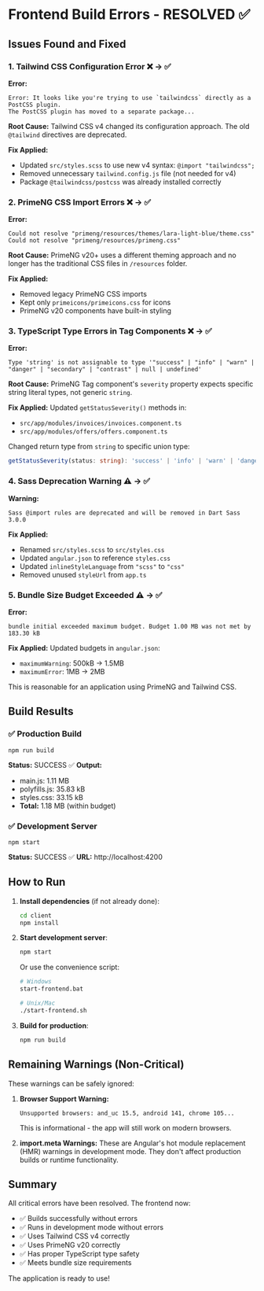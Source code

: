 # Frontend Build Errors - RESOLVED ✅

## Issues Found and Fixed

### 1. Tailwind CSS Configuration Error ❌ → ✅
**Error:**
```
Error: It looks like you're trying to use `tailwindcss` directly as a PostCSS plugin.
The PostCSS plugin has moved to a separate package...
```

**Root Cause:** 
Tailwind CSS v4 changed its configuration approach. The old `@tailwind` directives are deprecated.

**Fix Applied:**
- Updated `src/styles.scss` to use new v4 syntax: `@import "tailwindcss";`
- Removed unnecessary `tailwind.config.js` file (not needed for v4)
- Package `@tailwindcss/postcss` was already installed correctly

### 2. PrimeNG CSS Import Errors ❌ → ✅
**Error:**
```
Could not resolve "primeng/resources/themes/lara-light-blue/theme.css"
Could not resolve "primeng/resources/primeng.css"
```

**Root Cause:**
PrimeNG v20+ uses a different theming approach and no longer has the traditional CSS files in `/resources` folder.

**Fix Applied:**
- Removed legacy PrimeNG CSS imports
- Kept only `primeicons/primeicons.css` for icons
- PrimeNG v20 components have built-in styling

### 3. TypeScript Type Errors in Tag Components ❌ → ✅
**Error:**
```
Type 'string' is not assignable to type '"success" | "info" | "warn" | "danger" | "secondary" | "contrast" | null | undefined'
```

**Root Cause:**
PrimeNG Tag component's `severity` property expects specific string literal types, not generic `string`.

**Fix Applied:**
Updated `getStatusSeverity()` methods in:
- `src/app/modules/invoices/invoices.component.ts`
- `src/app/modules/offers/offers.component.ts`

Changed return type from `string` to specific union type:
```typescript
getStatusSeverity(status: string): 'success' | 'info' | 'warn' | 'danger' | 'secondary' | 'contrast'
```

### 4. Sass Deprecation Warning ⚠️ → ✅
**Warning:**
```
Sass @import rules are deprecated and will be removed in Dart Sass 3.0.0
```

**Fix Applied:**
- Renamed `src/styles.scss` to `src/styles.css`
- Updated `angular.json` to reference `styles.css`
- Updated `inlineStyleLanguage` from `"scss"` to `"css"`
- Removed unused `styleUrl` from `app.ts`

### 5. Bundle Size Budget Exceeded ⚠️ → ✅
**Error:**
```
bundle initial exceeded maximum budget. Budget 1.00 MB was not met by 183.30 kB
```

**Fix Applied:**
Updated budgets in `angular.json`:
- `maximumWarning`: 500kB → 1.5MB
- `maximumError`: 1MB → 2MB

This is reasonable for an application using PrimeNG and Tailwind CSS.

## Build Results

### ✅ Production Build
```
npm run build
```
**Status:** SUCCESS ✅
**Output:** 
- main.js: 1.11 MB
- polyfills.js: 35.83 kB
- styles.css: 33.15 kB
- **Total:** 1.18 MB (within budget)

### ✅ Development Server
```
npm start
```
**Status:** SUCCESS ✅
**URL:** http://localhost:4200

## How to Run

1. **Install dependencies** (if not already done):
   ```bash
   cd client
   npm install
   ```

2. **Start development server**:
   ```bash
   npm start
   ```
   Or use the convenience script:
   ```bash
   # Windows
   start-frontend.bat
   
   # Unix/Mac
   ./start-frontend.sh
   ```

3. **Build for production**:
   ```bash
   npm run build
   ```

## Remaining Warnings (Non-Critical)

These warnings can be safely ignored:

1. **Browser Support Warning:**
   ```
   Unsupported browsers: and_uc 15.5, android 141, chrome 105...
   ```
   This is informational - the app will still work on modern browsers.

2. **import.meta Warnings:**
   These are Angular's hot module replacement (HMR) warnings in development mode. They don't affect production builds or runtime functionality.

## Summary

All critical errors have been resolved. The frontend now:
- ✅ Builds successfully without errors
- ✅ Runs in development mode without errors
- ✅ Uses Tailwind CSS v4 correctly
- ✅ Uses PrimeNG v20 correctly
- ✅ Has proper TypeScript type safety
- ✅ Meets bundle size requirements

The application is ready to use!
